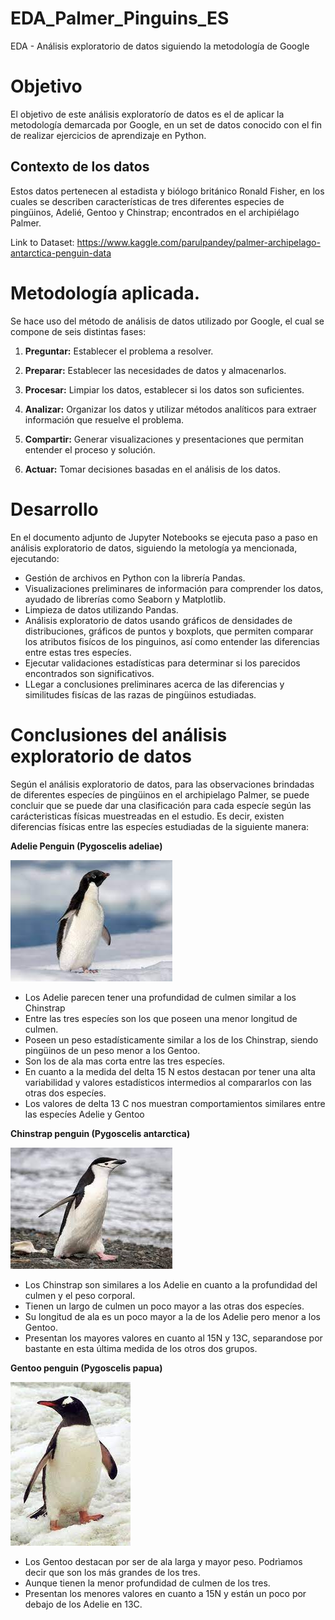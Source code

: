 # EDA_Palmer_Pinguins_ES
EDA - Análisis exploratorio de datos siguiendo la metodología de Google

# Objetivo
El objetivo de este análisis exploratorío de datos es el de aplicar la metodología demarcada por Google, en un set de datos conocido con el fin de realizar ejercicios de aprendizaje en Python.

## Contexto de los datos
Estos datos pertenecen al estadista y biólogo británico Ronald Fisher, en los cuales se describen características de tres diferentes especies de pingüinos, Adelié, Gentoo y Chinstrap; encontrados en el archipiélago Palmer.

Link to Dataset: https://www.kaggle.com/parulpandey/palmer-archipelago-antarctica-penguin-data


# Metodología aplicada.

Se hace uso del método de análisis de datos utilizado por Google, el cual se compone de seis distintas fases:

1. **Preguntar:** Establecer el problema a resolver.

2. **Preparar:** Establecer las necesidades de datos y almacenarlos.

3. **Procesar:** Limpiar los datos, establecer si los datos son suficientes.

4. **Analizar:** Organizar los datos y utilizar métodos analíticos para extraer información que resuelve el problema.

5. **Compartir:** Generar visualizaciones y presentaciones que permitan entender el proceso y solución.

6. **Actuar:** Tomar decisiones basadas en el análisis de los datos.

# Desarrollo

En el documento adjunto de  Jupyter Notebooks se ejecuta paso a paso en análisis exploratorio de datos, siguiendo la metología ya mencionada, ejecutando:

- Gestión de archivos en Python con la librería Pandas.
- Visualizaciones preliminares de información para comprender los datos, ayudado de librerías como Seaborn y Matplotlib.
- Limpieza de datos utilizando Pandas.
- Análisis exploratorio de datos usando gráficos de densidades de distribuciones, gráficos de puntos y boxplots, que permiten comparar los atributos fisícos de los pinguinos, así como entender las diferencias entre estas tres especíes.
- Ejecutar validaciones estadísticas para determinar si los parecidos encontrados son significativos.
- LLegar a conclusiones preliminares acerca de las diferencias y similitudes fisícas de las razas de pingüinos estudiadas.

# Conclusiones del análisis exploratorio de datos

Según el análisis exploratorio de datos, para las observaciones brindadas de diferentes especíes de pingüinos en el archipielago Palmer, se puede concluir que se puede dar una clasificación para cada especíe según las carácteristicas físicas muestreadas en el estudio. Es decir, existen diferencias físicas entre las especíes estudiadas de la siguiente manera:

**Adelie Penguin (Pygoscelis adeliae)**

![alt text](Adelie.jpg)

- Los Adelie parecen tener una profundidad de culmen similar a los Chinstrap
- Entre las tres especíes son los que poseen una menor longitud de culmen.
- Poseen un peso estadísticamente similar a los de los Chinstrap, siendo pingüinos de un peso menor a los Gentoo.
- Son los de ala mas corta entre las tres especíes.
- En cuanto a la medida del delta 15 N estos destacan por tener una alta variabilidad y valores estadísticos intermedios al compararlos con las otras dos especíes.
- Los valores de delta 13 C nos muestran comportamientos similares entre las especíes Adelie y Gentoo


**Chinstrap penguin (Pygoscelis antarctica)**

![alt text](Chinstrap.jpg)

- Los Chinstrap son similares a los Adelie en cuanto a la profundidad del culmen y el peso corporal.
- Tienen un largo de culmen un poco mayor a las otras dos especíes.
- Su longitud de ala es un poco mayor a la de los Adelie pero menor a los Gentoo.
- Presentan los mayores valores en cuanto al 15N y 13C, separandose por bastante en esta última medida de los otros dos grupos.


**Gentoo penguin (Pygoscelis papua)**

![alt text](Gentoo.jpg)

- Los Gentoo destacan por ser de ala larga y mayor peso. Podrìamos decir que son los más grandes de los tres.
- Aunque tienen la menor profundidad de culmen de los tres.
- Presentan los menores valores en cuanto a 15N y están un poco por debajo de los Adelie en 13C.
